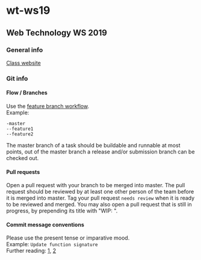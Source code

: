 # wt-ws19
## Web Technology WS 2019

### General info
[Class website](http://kti.tugraz.at/staff/vsabol/courses/wt/)

### Git info
#### Flow / Branches
Use the [feature branch workflow](https://www.atlassian.com/git/tutorials/comparing-workflows/feature-branch-workflow).   
Example:
```
-master
--feature1
--feature2
```

The master branch of a task should be buildable and runnable at most points, out of
the master branch a release and/or submission branch can be checked out.

#### Pull requests
Open a pull request with your branch to be merged into master. The pull request should be reviewed by at least one other person of the team before it is merged into master. Tag your pull request `needs review` when it is ready to be reviewed and merged. You may also open a pull request that is still in progress, by prepending its title with "WIP: ".

#### Commit message conventions
Please use the present tense or imparative mood.  
Example: `Update function signature`  
Further reading: [1](http://chris.beams.io/posts/git-commit/#imperative), [2](https://wiki.openstack.org/wiki/GitCommitMessages)
